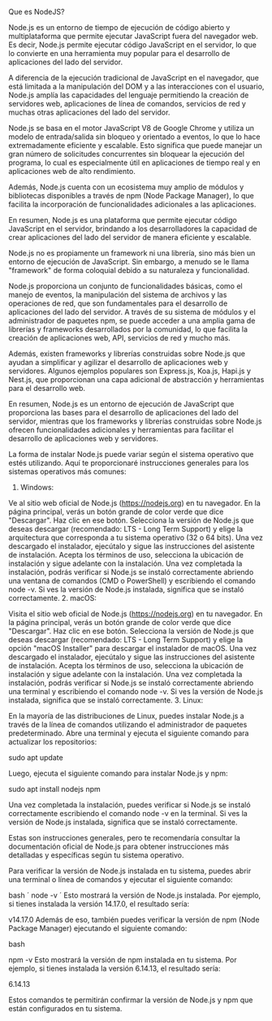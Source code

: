 Que es NodeJS?

Node.js es un entorno de tiempo de ejecución de código abierto y multiplataforma que permite ejecutar JavaScript fuera del navegador web. Es decir, Node.js permite ejecutar código JavaScript en el servidor, lo que lo convierte en una herramienta muy popular para el desarrollo de aplicaciones del lado del servidor.

A diferencia de la ejecución tradicional de JavaScript en el navegador, que está limitada a la manipulación del DOM y a las interacciones con el usuario, Node.js amplía las capacidades del lenguaje permitiendo la creación de servidores web, aplicaciones de línea de comandos, servicios de red y muchas otras aplicaciones del lado del servidor.

Node.js se basa en el motor JavaScript V8 de Google Chrome y utiliza un modelo de entrada/salida sin bloqueo y orientado a eventos, lo que lo hace extremadamente eficiente y escalable. Esto significa que puede manejar un gran número de solicitudes concurrentes sin bloquear la ejecución del programa, lo cual es especialmente útil en aplicaciones de tiempo real y en aplicaciones web de alto rendimiento.

Además, Node.js cuenta con un ecosistema muy amplio de módulos y bibliotecas disponibles a través de npm (Node Package Manager), lo que facilita la incorporación de funcionalidades adicionales a las aplicaciones.

En resumen, Node.js es una plataforma que permite ejecutar código JavaScript en el servidor, brindando a los desarrolladores la capacidad de crear aplicaciones del lado del servidor de manera eficiente y escalable.

Node.js no es propiamente un framework ni una librería, sino más bien un entorno de ejecución de JavaScript. Sin embargo, a menudo se le llama "framework" de forma coloquial debido a su naturaleza y funcionalidad.

Node.js proporciona un conjunto de funcionalidades básicas, como el manejo de eventos, la manipulación del sistema de archivos y las operaciones de red, que son fundamentales para el desarrollo de aplicaciones del lado del servidor. A través de su sistema de módulos y el administrador de paquetes npm, se puede acceder a una amplia gama de librerías y frameworks desarrollados por la comunidad, lo que facilita la creación de aplicaciones web, API, servicios de red y mucho más.

Además, existen frameworks y librerías construidas sobre Node.js que ayudan a simplificar y agilizar el desarrollo de aplicaciones web y servidores. Algunos ejemplos populares son Express.js, Koa.js, Hapi.js y Nest.js, que proporcionan una capa adicional de abstracción y herramientas para el desarrollo web.

En resumen, Node.js es un entorno de ejecución de JavaScript que proporciona las bases para el desarrollo de aplicaciones del lado del servidor, mientras que los frameworks y librerías construidas sobre Node.js ofrecen funcionalidades adicionales y herramientas para facilitar el desarrollo de aplicaciones web y servidores.


La forma de instalar Node.js puede variar según el sistema operativo que estés utilizando. Aquí te proporcionaré instrucciones generales para los sistemas operativos más comunes:

1. Windows:

Ve al sitio web oficial de Node.js (https://nodejs.org) en tu navegador.
En la página principal, verás un botón grande de color verde que dice "Descargar". Haz clic en ese botón.
Selecciona la versión de Node.js que deseas descargar (recomendado: LTS - Long Term Support) y elige la arquitectura que corresponda a tu sistema operativo (32 o 64 bits).
Una vez descargado el instalador, ejecútalo y sigue las instrucciones del asistente de instalación. Acepta los términos de uso, selecciona la ubicación de instalación y sigue adelante con la instalación.
Una vez completada la instalación, podrás verificar si Node.js se instaló correctamente abriendo una ventana de comandos (CMD o PowerShell) y escribiendo el comando node -v. Si ves la versión de Node.js instalada, significa que se instaló correctamente.
2. macOS:

Visita el sitio web oficial de Node.js (https://nodejs.org) en tu navegador.
En la página principal, verás un botón grande de color verde que dice "Descargar". Haz clic en ese botón.
Selecciona la versión de Node.js que deseas descargar (recomendado: LTS - Long Term Support) y elige la opción "macOS Installer" para descargar el instalador de macOS.
Una vez descargado el instalador, ejecútalo y sigue las instrucciones del asistente de instalación. Acepta los términos de uso, selecciona la ubicación de instalación y sigue adelante con la instalación.
Una vez completada la instalación, podrás verificar si Node.js se instaló correctamente abriendo una terminal y escribiendo el comando node -v. Si ves la versión de Node.js instalada, significa que se instaló correctamente.
3. Linux:

En la mayoría de las distribuciones de Linux, puedes instalar Node.js a través de la línea de comandos utilizando el administrador de paquetes predeterminado.
Abre una terminal y ejecuta el siguiente comando para actualizar los repositorios:

sudo apt update

Luego, ejecuta el siguiente comando para instalar Node.js y npm:

sudo apt install nodejs npm

Una vez completada la instalación, puedes verificar si Node.js se instaló correctamente escribiendo el comando node -v en la terminal. Si ves la versión de Node.js instalada, significa que se instaló correctamente.

Estas son instrucciones generales, pero te recomendaría consultar la documentación oficial de Node.js para obtener instrucciones más detalladas y específicas según tu sistema operativo.


Para verificar la versión de Node.js instalada en tu sistema, puedes abrir una terminal o línea de comandos y ejecutar el siguiente comando:

bash
´
node -v 
´
Esto mostrará la versión de Node.js instalada. Por ejemplo, si tienes instalada la versión 14.17.0, el resultado sería:


v14.17.0
Además de eso, también puedes verificar la versión de npm (Node Package Manager) ejecutando el siguiente comando:

bash

npm -v
Esto mostrará la versión de npm instalada en tu sistema. Por ejemplo, si tienes instalada la versión 6.14.13, el resultado sería:


6.14.13

Estos comandos te permitirán confirmar la versión de Node.js y npm que están configurados en tu sistema.